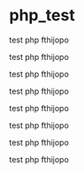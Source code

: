 php_test
========

test php
fthijopo

test php
fthijopo

test php
fthijopo

test php
fthijopo

test php
fthijopo

test php
fthijopo

test php
fthijopo

test php
fthijopo
